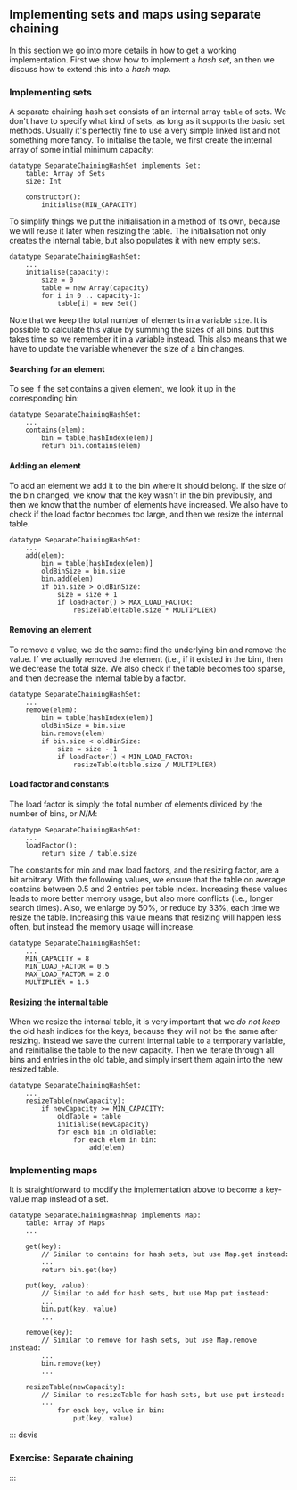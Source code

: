 
## Implementing sets and maps using separate chaining

In this section we go into more details in how to get a working implementation.
First we show how to implement a *hash set*, an then we discuss how to extend this into a *hash map*.

### Implementing sets

A separate chaining hash set consists of an internal array `table` of sets.
We don't have to specify what kind of sets, as long as it supports the basic set methods.
Usually it's perfectly fine to use a very simple linked list and not something more fancy.
To initialise the table, we first create the internal array of some initial minimum capacity:

    datatype SeparateChainingHashSet implements Set:
        table: Array of Sets
        size: Int

        constructor():
            initialise(MIN_CAPACITY)

To simplify things we put the initialisation in a method of its own, because we will reuse it later when resizing the table.
The initialisation not only creates the internal table, but also populates it with new empty sets.

    datatype SeparateChainingHashSet:
        ...
        initialise(capacity):
            size = 0
            table = new Array(capacity)
            for i in 0 .. capacity-1:
                table[i] = new Set()

Note that we keep the total number of elements in a variable `size`.
It is possible to calculate this value by summing the sizes of all bins, but this takes time so we remember it in a variable instead.
This also means that we have to update the variable whenever the size of a bin changes.


#### Searching for an element

To see if the set contains a given element, we look it up in the corresponding bin:

    datatype SeparateChainingHashSet:
        ...
        contains(elem):
            bin = table[hashIndex(elem)]
            return bin.contains(elem)

#### Adding an element

To add an element we add it to the bin where it should belong.
If the size of the bin changed, we know that the key wasn't in the bin previously, and then we know that the number of elements have increased.
We also have to check if the load factor becomes too large, and then we resize the internal table.

    datatype SeparateChainingHashSet:
        ...
        add(elem):
            bin = table[hashIndex(elem)]
            oldBinSize = bin.size
            bin.add(elem)
            if bin.size > oldBinSize:
                size = size + 1
                if loadFactor() > MAX_LOAD_FACTOR:
                    resizeTable(table.size * MULTIPLIER)

#### Removing an element

To remove a value, we do the same: find the underlying bin and remove the value.
If we actually removed the element (i.e., if it existed in the bin), then we decrease the total size.
We also check if the table becomes too sparse, and then decrease the internal table by a factor.

    datatype SeparateChainingHashSet:
        ...
        remove(elem):
            bin = table[hashIndex(elem)]
            oldBinSize = bin.size
            bin.remove(elem)
            if bin.size < oldBinSize:
                size = size - 1
                if loadFactor() < MIN_LOAD_FACTOR:
                    resizeTable(table.size / MULTIPLIER)

#### Load factor and constants

The load factor is simply the total number of elements divided by the number of bins, or $N/M$:

    datatype SeparateChainingHashSet:
        ...
        loadFactor():
            return size / table.size

The constants for min and max load factors, and the resizing factor, are
a bit arbitrary. With the following values, we ensure that the table on
average contains between 0.5 and 2 entries per table index. Increasing
these values leads to more better memory usage, but also more conflicts
(i.e., longer search times). Also, we enlarge by 50%, or reduce by 33%,
each time we resize the table. Increasing this value means that resizing
will happen less often, but instead the memory usage will increase.

    datatype SeparateChainingHashSet:
        ...
        MIN_CAPACITY = 8
        MIN_LOAD_FACTOR = 0.5
        MAX_LOAD_FACTOR = 2.0
        MULTIPLIER = 1.5


#### Resizing the internal table

When we resize the internal table, it is very important that we *do not
keep* the old hash indices for the keys, because they will not be the
same after resizing. Instead we save the current internal table to a
temporary variable, and reinitialise the table to the new capacity. Then
we iterate through all bins and entries in the old table, and simply
insert them again into the new resized table.

    datatype SeparateChainingHashSet:
        ...
        resizeTable(newCapacity):
            if newCapacity >= MIN_CAPACITY:
                oldTable = table
                initialise(newCapacity)
                for each bin in oldTable:
                    for each elem in bin:
                        add(elem)

### Implementing maps

It is straightforward to modify the implementation above to become a key-value map instead of a set.

    datatype SeparateChainingHashMap implements Map:
        table: Array of Maps
        ...

        get(key):
            // Similar to contains for hash sets, but use Map.get instead:
            ...
            return bin.get(key)

        put(key, value):
            // Similar to add for hash sets, but use Map.put instead:
            ...
            bin.put(key, value)
            ...

        remove(key):
            // Similar to remove for hash sets, but use Map.remove instead:
            ...
            bin.remove(key)
            ...

        resizeTable(newCapacity):
            // Similar to resizeTable for hash sets, but use put instead:
            ...
                for each key, value in bin:
                    put(key, value)


::: dsvis
###  Exercise: Separate chaining

<avembed id="OpenHashPRO" src="Hashing/OpenHashPRO.html" type="ka" name="Separate Chaining Proficiency Exercise"/>
:::

